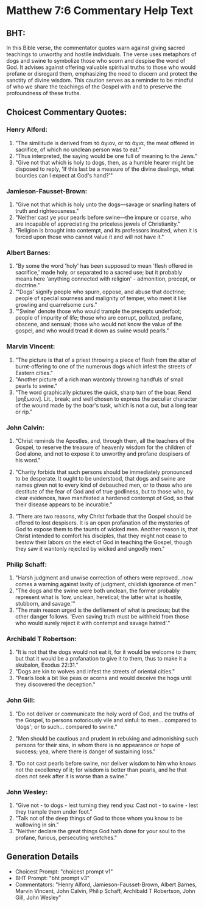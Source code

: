 # Matthew 7:6 Commentary Help Text

## BHT:
In this Bible verse, the commentator quotes warn against giving sacred teachings to unworthy and hostile individuals. The verse uses metaphors of dogs and swine to symbolize those who scorn and despise the word of God. It advises against offering valuable spiritual truths to those who would profane or disregard them, emphasizing the need to discern and protect the sanctity of divine wisdom. This caution serves as a reminder to be mindful of who we share the teachings of the Gospel with and to preserve the profoundness of these truths.

## Choicest Commentary Quotes:
### Henry Alford:
1. "The similitude is derived from τὸ ἅγιον, or τὰ ἅγια, the meat offered in sacrifice, of which no unclean person was to eat."
2. "Thus interpreted, the saying would be one full of meaning to the Jews."
3. "Give not that which is holy to dogs, then, as a humble hearer might be disposed to reply, 'If this last be a measure of the divine dealings, what bounties can I expect at God's hand?'"

### Jamieson-Fausset-Brown:
1. "Give not that which is holy unto the dogs—savage or snarling haters of truth and righteousness."
2. "Neither cast ye your pearls before swine—the impure or coarse, who are incapable of appreciating the priceless jewels of Christianity."
3. "Religion is brought into contempt, and its professors insulted, when it is forced upon those who cannot value it and will not have it."

### Albert Barnes:
1. "By some the word 'holy' has been supposed to mean 'flesh offered in sacrifice,' made holy, or separated to a sacred use; but it probably means here 'anything connected with religion' - admonition, precept, or doctrine."
2. "'Dogs' signify people who spurn, oppose, and abuse that doctrine; people of special sourness and malignity of temper, who meet it like growling and quarrelsome curs."
3. "'Swine' denote those who would trample the precepts underfoot; people of impurity of life; those who are corrupt, polluted, profane, obscene, and sensual; those who would not know the value of the gospel, and who would tread it down as swine would pearls."

### Marvin Vincent:
1. "The picture is that of a priest throwing a piece of flesh from the altar of burnt-offering to one of the numerous dogs which infest the streets of Eastern cities."
2. "Another picture of a rich man wantonly throwing handfuls of small pearls to swine."
3. "The word graphically pictures the quick, sharp turn of the boar. Rend [ρηξωσιν]. Lit., break; and well chosen to express the peculiar character of the wound made by the boar's tusk, which is not a cut, but a long tear or rip."

### John Calvin:
1. "Christ reminds the Apostles, and, through them, all the teachers of the Gospel, to reserve the treasure of heavenly wisdom for the children of God alone, and not to expose it to unworthy and profane despisers of his word."

2. "Charity forbids that such persons should be immediately pronounced to be desperate. It ought to be understood, that dogs and swine are names given not to every kind of debauched men, or to those who are destitute of the fear of God and of true godliness, but to those who, by clear evidences, have manifested a hardened contempt of God, so that their disease appears to be incurable."

3. "There are two reasons, why Christ forbade that the Gospel should be offered to lost despisers. It is an open profanation of the mysteries of God to expose them to the taunts of wicked men. Another reason is, that Christ intended to comfort his disciples, that they might not cease to bestow their labors on the elect of God in teaching the Gospel, though they saw it wantonly rejected by wicked and ungodly men."

### Philip Schaff:
1. "Harsh judgment and unwise correction of others were reproved...now comes a warning against laxity of judgment, childish ignorance of men." 
2. "The dogs and the swine were both unclean, the former probably represent what is 'low, unclean, heretical; the latter what is hostile, stubborn, and savage.'"
3. "The main reason urged is the defilement of what is precious; but the other danger follows. 'Even saving truth must be withheld from those who would surely reject it with contempt and savage hatred'."

### Archibald T Robertson:
1. "It is not that the dogs would not eat it, for it would be welcome to them; but that it would be a profanation to give it to them, thus to make it a skubalon, Exodus 22:31."
2. "Dogs are kin to wolves and infest the streets of oriental cities."
3. "Pearls look a bit like peas or acorns and would deceive the hogs until they discovered the deception."

### John Gill:
1. "Do not deliver or communicate the holy word of God, and the truths of the Gospel, to persons notoriously vile and sinful: to men... compared to 'dogs'; or to such... compared to swine." 

2. "Men should be cautious and prudent in rebuking and admonishing such persons for their sins, in whom there is no appearance or hope of success; yea, where there is danger of sustaining loss."

3. "Do not cast pearls before swine, nor deliver wisdom to him who knows not the excellency of it; for wisdom is better than pearls, and he that does not seek after it is worse than a swine."

### John Wesley:
1. "Give not - to dogs - lest turning they rend you: Cast not - to swine - lest they trample them under foot." 
2. "Talk not of the deep things of God to those whom you know to be wallowing in sin." 
3. "Neither declare the great things God hath done for your soul to the profane, furious, persecuting wretches."


## Generation Details
- Choicest Prompt: "choicest prompt v1"
- BHT Prompt: "bht prompt v3"
- Commentators: "Henry Alford, Jamieson-Fausset-Brown, Albert Barnes, Marvin Vincent, John Calvin, Philip Schaff, Archibald T Robertson, John Gill, John Wesley"

